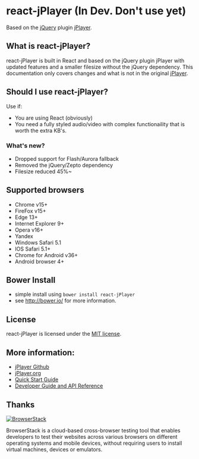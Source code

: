 # react-jPlayer (In Dev. Don't use yet)
Based on the [jQuery](http://jquery.com/) plugin [jPlayer](http://jplayer.org/).

## What is react-jPlayer?
react-jPlayer is built in React and based on the jQuery plugin jPlayer with updated features and a smaller filesize without the jQuery dependency. This documentation only covers changes and what is not in the original [jPlayer](https://github.com/happyworm/jPlayer).

## Should I use react-jPlayer?
Use if:
* You are using React (obviously)
* You need a fully styled audio/video with complex functionaility that is worth the extra KB's.

### What's new?
* Dropped support for Flash/Aurora fallback
* Removed the jQuery/Zepto dependency
* Filesize reduced 45%~

## Supported browsers
* Chrome v15+
* FireFox v15+
* Edge 13+
* Internet Explorer 9+
* Opera v16+
* Yandex
* Windows Safari 5.1
* IOS Safari 5.1+
* Chrome for Android v36+
* Android browser 4+

## Bower Install
* simple install using `bower install react-jPlayer`
* see <http://bower.io/> for more information.

## License
react-jPlayer is licensed under the [MIT license](http://opensource.org/licenses/MIT).

## More information:
* [jPlayer Github](https://github.com/happyworm/jPlayer)
* [jPlayer.org](http://jplayer.org/)
* [Quick Start Guide](http://www.jplayer.org/latest/quick-start-guide/)
* [Developer Guide and API Reference](http://www.jplayer.org/latest/developer-guide/)

## Thanks
[1]: https://www.browserstack.com/
[2]: https://cloud.githubusercontent.com/assets/15030491/22504241/4240e478-e86d-11e6-8147-d2771655346a.png
[![BrowserStack][2]][1]

BrowserStack is a cloud-based cross-browser testing tool that enables developers to test their websites across various browsers on different operating systems and mobile devices, without requiring users to install virtual machines, devices or emulators.
